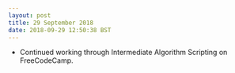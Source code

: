```yaml
---
layout: post
title: 29 September 2018 
date: 2018-09-29 12:50:38 BST
---
```

+ Continued working through Intermediate Algorithm Scripting on FreeCodeCamp.

